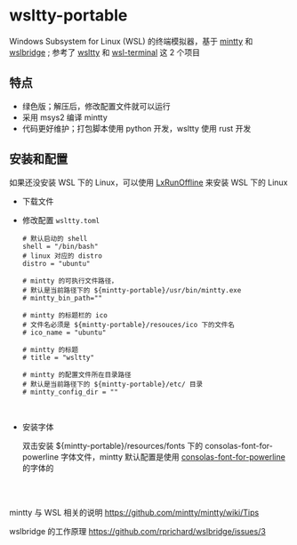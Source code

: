 # wsltty-portable
 Windows Subsystem for Linux (WSL) 的终端模拟器，基于 [mintty](https://github.com/mintty/mintty) 和 [wslbridge](https://github.com/rprichard/wslbridge) ; 参考了 [wsltty](https://github.com/mintty/wsltty) 和 [wsl-terminal](https://github.com/goreliu/wsl-terminal) 这 2 个项目



## 特点

* 绿色版；解压后，修改配置文件就可以运行
* 采用 msys2 编译 mintty
* 代码更好维护；打包脚本使用 python 开发，wsltty 使用 rust 开发

## 安装和配置

如果还没安装 WSL 下的 Linux，可以使用 [LxRunOffline](https://github.com/DDoSolitary/LxRunOffline) 来安装 WSL 下的 Linux

* 下载文件 

* 修改配置 `wsltty.toml`

  ```
  # 默认启动的 shell
  shell = "/bin/bash"
  # linux 对应的 distro
  distro = "ubuntu"

  # mintty 的可执行文件路径，
  # 默认是当前路径下的 ${mintty-portable}/usr/bin/mintty.exe
  # mintty_bin_path=""

  # mintty 的标题栏的 ico 
  # 文件名必须是 ${mintty-portable}/resouces/ico 下的文件名
  # ico_name = "ubuntu"

  # mintty 的标题
  # title = "wsltty"

  # mintty 的配置文件所在目录路径
  # 默认是当前路径下的 ${mintty-portable}/etc/ 目录
  # mintty_config_dir = ""
  ```

  ​

* 安装字体

  双击安装 ${mintty-portable}/resources/fonts 下的 consolas-font-for-powerline 字体文件，mintty 默认配置是使用 [consolas-font-for-powerline]( https://github.com/runsisi/consolas-font-for-powerline) 的字体的

  ​

## 

mintty 与 WSL 相关的说明 https://github.com/mintty/mintty/wiki/Tips

wslbridge 的工作原理  https://github.com/rprichard/wslbridge/issues/3




